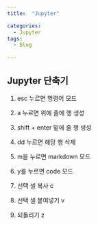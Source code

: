 ```yaml
---
title:  "Jupyter"

categories:
  - Jupyter
tags:
  - Blog

---
```

## Jupyter 단축기

1. esc 누르면 명령어 모드

2. a 누르면 위에 줄에 행 생성

3. shift + enter 밑에 줄 행 생성

4. dd 누르면 해당 행 삭제

5. m을 누르면 markdown 모드

6. y를 누르면 code 모드

7. 선택 셀 복사 c

8. 선택 셀 붙여넣기 v

9. 되돌리기 z
